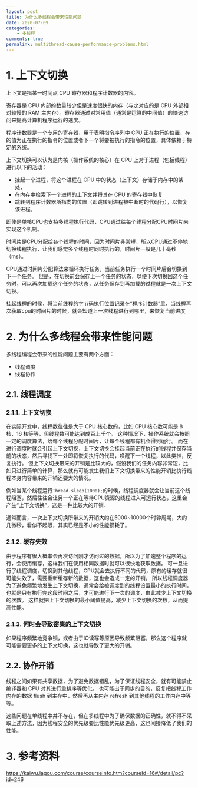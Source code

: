 ```yaml
---
layout: post
title: 为什么多线程会带来性能问题
date: 2020-07-09
categories:
    - 多线程
comments: true
permalink: multithread-cause-performance-problems.html
---
```


# 1. 上下文切换

上下文是指某一时间点 CPU 寄存器和程序计数器的内容。

寄存器是 CPU 内部的数量较少但是速度很快的内存（与之对应的是 CPU 外部相对较慢的 RAM 主内存）。寄存器通过对常用值（通常是运算的中间值）的快速访问来提高计算机程序运行的速度。

程序计数器是一个专用的寄存器，用于表明指令序列中 CPU 正在执行的位置，存的值为正在执行的指令的位置或者下一个将要被执行的指令的位置，具体依赖于特定的系统。

上下文切换可以认为是内核（操作系统的核心）在 CPU 上对于进程（包括线程）进行以下的活动：

- 挂起一个进程，将这个进程在 CPU 中的状态（上下文）存储于内存中的某处，
- 在内存中检索下一个进程的上下文并将其在 CPU 的寄存器中恢复
- 跳转到程序计数器所指向的位置（即跳转到进程被中断时的代码行），以恢复该进程。

即使是单核CPU也支持多线程执行代码，CPU通过给每个线程分配CPU时间片来实现这个机制。

时间片是CPU分配给各个线程的时间，因为时间片非常短，所以CPU通过不停地切换线程执行，让我们感觉多个线程时同时执行的，时间片一般是几十毫秒（ms）。

CPU通过时间片分配算法来循环执行任务，当前任务执行一个时间片后会切换到下一个任务。
但是，在切换前会保存上一个任务的状态，以便下次切换回这个任务时，可以再次加载这个任务的状态，从任务保存到再加载的过程就是一次上下文切换。

挂起线程的时候，将当前线程的字节码执行位置记录在“程序计数器”里，当线程再次获取cpu的时间片的时候，就会知道上一次线程进行到哪里，来恢复当前进度

# 2. 为什么多线程会带来性能问题

多线程编程会带来的性能问题主要有两个方面：

- 线程调度
- 线程协作

## 2.1. 线程调度
### 2.1.1. 上下文切换      
在实际开发中，线程数往往是大于 CPU 核心数的，比如 CPU 核心数可能是 8 核、16 核等等，但线程数可能达到成百上千个。
这种情况下，操作系统就会按照一定的调度算法，给每个线程分配时间片，让每个线程都有机会得到运行。
而在进行调度时就会引起上下文切换，上下文切换会挂起当前正在执行的线程并保存当前的状态，然后寻找下一处即将恢复执行的代码，唤醒下一个线程，以此类推，反复执行。
但上下文切换带来的开销是比较大的，假设我们的任务内容非常短，比如只进行简单的计算，那么就有可能发生我们上下文切换带来的性能开销比执行线程本身内容带来的开销还要大的情况。

例如当某个线程运行`Thread.sleep(1000);`的时候，线程调度器就会让当前这个线程阻塞，然后往往会让另一个正在等待CPU资源的线程进入可运行状态，这里会产生“上下文切换”，这是一种比较大的开销.

通常而言，一次上下文切换所带来的开销大约在5000~10000个时钟周期，大约几微秒，看似不起眼，其实已经是不小的性能损耗了。

### 2.1.2. 缓存失效
由于程序有很大概率会再次访问刚才访问过的数据，所以为了加速整个程序的运行，会使用缓存，这样我们在使用相同数据时就可以很快地获取数据。
可一旦进行了线程调度，切换到其他线程，CPU就会去执行不同的代码，原有的缓存就很可能失效了，需要重新缓存新的数据，这也会造成一定的开销。
所以线程调度器为了避免频繁地发生上下文切换，通常会给被调度到的线程设置最小的执行时间，也就是只有执行完这段时间之后，才可能进行下一次的调度，由此减少上下文切换的次数。
这样就把上下文切换的最小阈值提高，减少上下文切换的次数，从而提高性能。

### 2.1.3. 何时会导致密集的上下文切换
如果程序频繁地竞争锁，或者由于IO读写等原因导致频繁阻塞，那么这个程序就可能需要更多的上下文切换，这也就导致了更大的开销。

## 2.2. 协作开销

线程之间如果有共享数据，为了避免数据错乱，为了保证线程安全，就有可能禁止编译器和 CPU 对其进行重排序等优化。
也可能出于同步的目的，反复把线程工作内存的数据 flush 到主存中，然后再从主内存 refresh 到其他线程的工作内存中等等。

这些问题在单线程中并不存在，但在多线程中为了确保数据的正确性，就不得不采取上述方法，因为线程安全的优先级要比性能优先级更高，这也间接降低了我们的性能。

# 3. 参考资料

https://kaiwu.lagou.com/course/courseInfo.htm?courseId=16#/detail/pc?id=246
